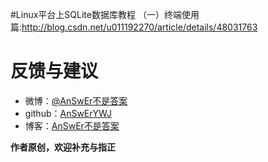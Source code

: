 #Linux平台上SQLite数据库教程
（一）终端使用篇:<http://blog.csdn.net/u011192270/article/details/48031763>

# 反馈与建议
- 微博：[@AnSwEr不是答案](http://weibo.com/1783591593)
- github：[AnSwErYWJ](https://github.com/AnSwErYWJ)
- 博客：[AnSwEr不是答案](http://blog.csdn.net/u011192270)

**作者原创，欢迎补充与指正**
